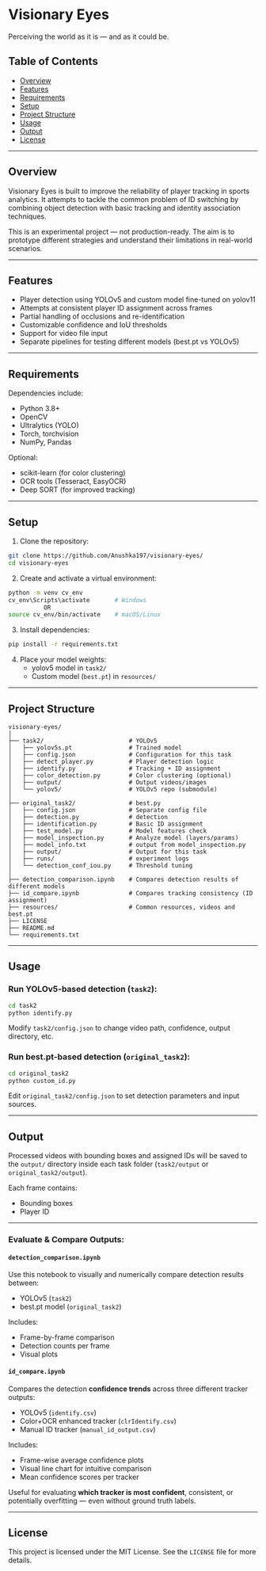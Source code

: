 # Visionary Eyes

Perceiving the world as it is — and as it could be.

## Table of Contents

- [Overview](#overview)  
- [Features](#features)  
- [Requirements](#requirements)  
- [Setup](#setup)  
- [Project Structure](#project-structure)  
- [Usage](#usage)  
- [Output](#output)  
- [License](#license)

---

## Overview

Visionary Eyes is built to improve the reliability of player tracking in sports analytics. It attempts to tackle the common problem of ID switching by combining object detection with basic tracking and identity association techniques.

This is an experimental project — not production-ready. The aim is to prototype different strategies and understand their limitations in real-world scenarios.

---

## Features

- Player detection using YOLOv5 and custom model fine-tuned on yolov11
- Attempts at consistent player ID assignment across frames
- Partial handling of occlusions and re-identification
- Customizable confidence and IoU thresholds
- Support for video file input
- Separate pipelines for testing different models (best.pt vs YOLOv5)

---

## Requirements

Dependencies include:

- Python 3.8+
- OpenCV
- Ultralytics (YOLO)
- Torch, torchvision
- NumPy, Pandas

Optional:

- scikit-learn (for color clustering)
- OCR tools (Tesseract, EasyOCR)
- Deep SORT (for improved tracking)

---

## Setup

1. Clone the repository:

```bash
git clone https://github.com/Anushka197/visionary-eyes/
cd visionary-eyes
```

2. Create and activate a virtual environment:

```bash
python -m venv cv_env
cv_env\Scripts\activate       # Windows
          OR
source cv_env/bin/activate    # macOS/Linux
```

3. Install dependencies:

```bash
pip install -r requirements.txt
```

4. Place your model weights:
   - yolov5 model in `task2/`
   - Custom model (`best.pt`) in `resources/`

---

## Project Structure

```
visionary-eyes/
│
├── task2/                        # YOLOv5
│   ├── yolov5s.pt                # Trained model
│   ├── config.json               # Configuration for this task
│   ├── detect_player.py          # Player detection logic
│   ├── identify.py               # Tracking + ID assignment
│   ├── color_detection.py        # Color clustering (optional)
│   ├── output/                   # Output videos/images
│   └── yolov5/                   # YOLOv5 repo (submodule)
│
├── original_task2/               # best.py
│   ├── config.json               # Separate config file
│   ├── detection.py              # detection
│   ├── identification.py         # Basic ID assignment
│   ├── test_model.py             # Model features check
│   ├── model_inspection.py       # Analyze model (layers/params)
│   ├── model_info.txt            # output from model_inspection.py
│   ├── output/                   # Output for this task
│   ├── runs/                     # experiment logs
│   └── detection_conf_iou.py     # Threshold tuning
│
├── detection_comparison.ipynb    # Compares detection results of different models
├── id_compare.ipynb              # Compares tracking consistency (ID assignment)
├── resources/                    # Common resources, videos and best.pt
├── LICENSE
├── README.md
└── requirements.txt
```

---

## Usage

### Run YOLOv5-based detection (`task2`):

```bash
cd task2
python identify.py
```

Modify `task2/config.json` to change video path, confidence, output directory, etc.

### Run best.pt-based detection (`original_task2`):

```bash
cd original_task2
python custom_id.py
```

Edit `original_task2/config.json` to set detection parameters and input sources.

---

## Output

Processed videos with bounding boxes and assigned IDs will be saved to the `output/` directory inside each task folder (`task2/output` or `original_task2/output`).

Each frame contains:
- Bounding boxes
- Player ID

---
### Evaluate & Compare Outputs:

#### `detection_comparison.ipynb`

Use this notebook to visually and numerically compare detection results between:
- YOLOv5 (`task2`)
- best.pt model (`original_task2`)

Includes:
- Frame-by-frame comparison
- Detection counts per frame
- Visual plots

#### `id_compare.ipynb`

Compares the detection **confidence trends** across three different tracker outputs:
- YOLOv5 (`identify.csv`)
- Color+OCR enhanced tracker (`clrIdentify.csv`)
- Manual ID tracker (`manual_id_output.csv`)

Includes:
- Frame-wise average confidence plots
- Visual line chart for intuitive comparison
- Mean confidence scores per tracker

Useful for evaluating **which tracker is most confident**, consistent, or potentially overfitting — even without ground truth labels.

---
## License

This project is licensed under the MIT License. See the `LICENSE` file for more details.
